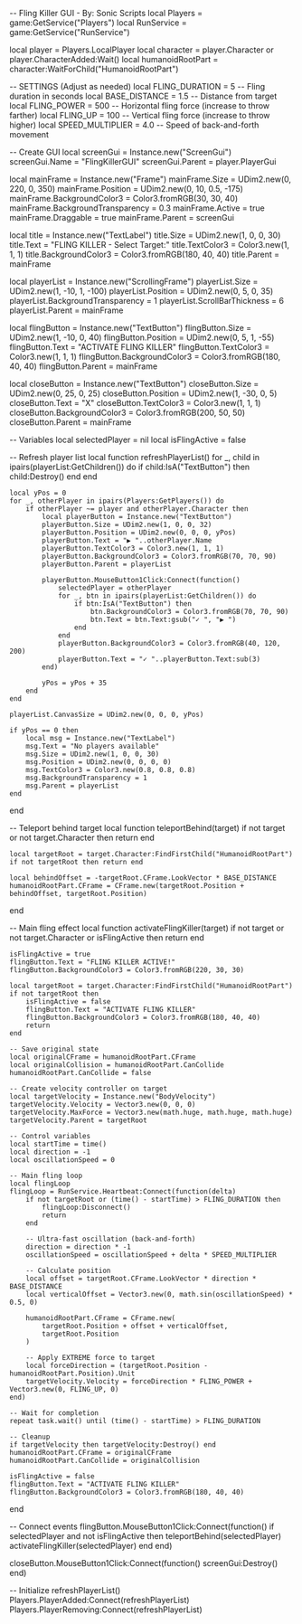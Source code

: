 -- Fling Killer GUI - By: Sonic Scripts
local Players = game:GetService("Players")
local RunService = game:GetService("RunService")

local player = Players.LocalPlayer
local character = player.Character or player.CharacterAdded:Wait()
local humanoidRootPart = character:WaitForChild("HumanoidRootPart")

-- SETTINGS (Adjust as needed)
local FLING_DURATION = 5     -- Fling duration in seconds
local BASE_DISTANCE = 1.5    -- Distance from target
local FLING_POWER = 500      -- Horizontal fling force (increase to throw farther)
local FLING_UP = 100         -- Vertical fling force (increase to throw higher)
local SPEED_MULTIPLIER = 4.0 -- Speed of back-and-forth movement

-- Create GUI
local screenGui = Instance.new("ScreenGui")
screenGui.Name = "FlingKillerGUI"
screenGui.Parent = player.PlayerGui

local mainFrame = Instance.new("Frame")
mainFrame.Size = UDim2.new(0, 220, 0, 350)
mainFrame.Position = UDim2.new(0, 10, 0.5, -175)
mainFrame.BackgroundColor3 = Color3.fromRGB(30, 30, 40)
mainFrame.BackgroundTransparency = 0.3
mainFrame.Active = true
mainFrame.Draggable = true
mainFrame.Parent = screenGui

local title = Instance.new("TextLabel")
title.Size = UDim2.new(1, 0, 0, 30)
title.Text = "FLING KILLER - Select Target:"
title.TextColor3 = Color3.new(1, 1, 1)
title.BackgroundColor3 = Color3.fromRGB(180, 40, 40)
title.Parent = mainFrame

local playerList = Instance.new("ScrollingFrame")
playerList.Size = UDim2.new(1, -10, 1, -100)
playerList.Position = UDim2.new(0, 5, 0, 35)
playerList.BackgroundTransparency = 1
playerList.ScrollBarThickness = 6
playerList.Parent = mainFrame

local flingButton = Instance.new("TextButton")
flingButton.Size = UDim2.new(1, -10, 0, 40)
flingButton.Position = UDim2.new(0, 5, 1, -55)
flingButton.Text = "ACTIVATE FLING KILLER"
flingButton.TextColor3 = Color3.new(1, 1, 1)
flingButton.BackgroundColor3 = Color3.fromRGB(180, 40, 40)
flingButton.Parent = mainFrame

local closeButton = Instance.new("TextButton")
closeButton.Size = UDim2.new(0, 25, 0, 25)
closeButton.Position = UDim2.new(1, -30, 0, 5)
closeButton.Text = "X"
closeButton.TextColor3 = Color3.new(1, 1, 1)
closeButton.BackgroundColor3 = Color3.fromRGB(200, 50, 50)
closeButton.Parent = mainFrame

-- Variables
local selectedPlayer = nil
local isFlingActive = false

-- Refresh player list
local function refreshPlayerList()
    for _, child in ipairs(playerList:GetChildren()) do
        if child:IsA("TextButton") then
            child:Destroy()
        end
    end
    
    local yPos = 0
    for _, otherPlayer in ipairs(Players:GetPlayers()) do
        if otherPlayer ~= player and otherPlayer.Character then
            local playerButton = Instance.new("TextButton")
            playerButton.Size = UDim2.new(1, 0, 0, 32)
            playerButton.Position = UDim2.new(0, 0, 0, yPos)
            playerButton.Text = "▶ "..otherPlayer.Name
            playerButton.TextColor3 = Color3.new(1, 1, 1)
            playerButton.BackgroundColor3 = Color3.fromRGB(70, 70, 90)
            playerButton.Parent = playerList
            
            playerButton.MouseButton1Click:Connect(function()
                selectedPlayer = otherPlayer
                for _, btn in ipairs(playerList:GetChildren()) do
                    if btn:IsA("TextButton") then
                        btn.BackgroundColor3 = Color3.fromRGB(70, 70, 90)
                        btn.Text = btn.Text:gsub("✓ ", "▶ ")
                    end
                end
                playerButton.BackgroundColor3 = Color3.fromRGB(40, 120, 200)
                playerButton.Text = "✓ "..playerButton.Text:sub(3)
            end)
            
            yPos = yPos + 35
        end
    end
    
    playerList.CanvasSize = UDim2.new(0, 0, 0, yPos)
    
    if yPos == 0 then
        local msg = Instance.new("TextLabel")
        msg.Text = "No players available"
        msg.Size = UDim2.new(1, 0, 0, 30)
        msg.Position = UDim2.new(0, 0, 0, 0)
        msg.TextColor3 = Color3.new(0.8, 0.8, 0.8)
        msg.BackgroundTransparency = 1
        msg.Parent = playerList
    end
end

-- Teleport behind target
local function teleportBehind(target)
    if not target or not target.Character then return end
    
    local targetRoot = target.Character:FindFirstChild("HumanoidRootPart")
    if not targetRoot then return end
    
    local behindOffset = -targetRoot.CFrame.LookVector * BASE_DISTANCE
    humanoidRootPart.CFrame = CFrame.new(targetRoot.Position + behindOffset, targetRoot.Position)
end

-- Main fling effect
local function activateFlingKiller(target)
    if not target or not target.Character or isFlingActive then return end
    
    isFlingActive = true
    flingButton.Text = "FLING KILLER ACTIVE!"
    flingButton.BackgroundColor3 = Color3.fromRGB(220, 30, 30)
    
    local targetRoot = target.Character:FindFirstChild("HumanoidRootPart")
    if not targetRoot then
        isFlingActive = false
        flingButton.Text = "ACTIVATE FLING KILLER"
        flingButton.BackgroundColor3 = Color3.fromRGB(180, 40, 40)
        return
    end
    
    -- Save original state
    local originalCFrame = humanoidRootPart.CFrame
    local originalCollision = humanoidRootPart.CanCollide
    humanoidRootPart.CanCollide = false
    
    -- Create velocity controller on target
    local targetVelocity = Instance.new("BodyVelocity")
    targetVelocity.Velocity = Vector3.new(0, 0, 0)
    targetVelocity.MaxForce = Vector3.new(math.huge, math.huge, math.huge)
    targetVelocity.Parent = targetRoot
    
    -- Control variables
    local startTime = time()
    local direction = -1
    local oscillationSpeed = 0
    
    -- Main fling loop
    local flingLoop
    flingLoop = RunService.Heartbeat:Connect(function(delta)
        if not targetRoot or (time() - startTime) > FLING_DURATION then
            flingLoop:Disconnect()
            return
        end
        
        -- Ultra-fast oscillation (back-and-forth)
        direction = direction * -1
        oscillationSpeed = oscillationSpeed + delta * SPEED_MULTIPLIER
        
        -- Calculate position
        local offset = targetRoot.CFrame.LookVector * direction * BASE_DISTANCE
        local verticalOffset = Vector3.new(0, math.sin(oscillationSpeed) * 0.5, 0)
        
        humanoidRootPart.CFrame = CFrame.new(
            targetRoot.Position + offset + verticalOffset,
            targetRoot.Position
        )
        
        -- Apply EXTREME force to target
        local forceDirection = (targetRoot.Position - humanoidRootPart.Position).Unit
        targetVelocity.Velocity = forceDirection * FLING_POWER + Vector3.new(0, FLING_UP, 0)
    end)
    
    -- Wait for completion
    repeat task.wait() until (time() - startTime) > FLING_DURATION
    
    -- Cleanup
    if targetVelocity then targetVelocity:Destroy() end
    humanoidRootPart.CFrame = originalCFrame
    humanoidRootPart.CanCollide = originalCollision
    
    isFlingActive = false
    flingButton.Text = "ACTIVATE FLING KILLER"
    flingButton.BackgroundColor3 = Color3.fromRGB(180, 40, 40)
end

-- Connect events
flingButton.MouseButton1Click:Connect(function()
    if selectedPlayer and not isFlingActive then
        teleportBehind(selectedPlayer)
        activateFlingKiller(selectedPlayer)
    end
end)

closeButton.MouseButton1Click:Connect(function()
    screenGui:Destroy()
end)

-- Initialize
refreshPlayerList()
Players.PlayerAdded:Connect(refreshPlayerList)
Players.PlayerRemoving:Connect(refreshPlayerList)

